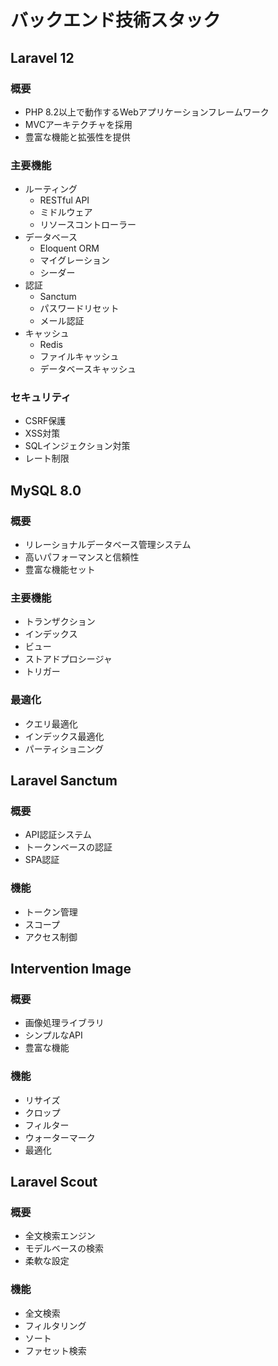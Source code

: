 # バックエンド技術スタック

## Laravel 12

### 概要
- PHP 8.2以上で動作するWebアプリケーションフレームワーク
- MVCアーキテクチャを採用
- 豊富な機能と拡張性を提供

### 主要機能
- ルーティング
  - RESTful API
  - ミドルウェア
  - リソースコントローラー
- データベース
  - Eloquent ORM
  - マイグレーション
  - シーダー
- 認証
  - Sanctum
  - パスワードリセット
  - メール認証
- キャッシュ
  - Redis
  - ファイルキャッシュ
  - データベースキャッシュ

### セキュリティ
- CSRF保護
- XSS対策
- SQLインジェクション対策
- レート制限

## MySQL 8.0

### 概要
- リレーショナルデータベース管理システム
- 高いパフォーマンスと信頼性
- 豊富な機能セット

### 主要機能
- トランザクション
- インデックス
- ビュー
- ストアドプロシージャ
- トリガー

### 最適化
- クエリ最適化
- インデックス最適化
- パーティショニング

## Laravel Sanctum

### 概要
- API認証システム
- トークンベースの認証
- SPA認証

### 機能
- トークン管理
- スコープ
- アクセス制御

## Intervention Image

### 概要
- 画像処理ライブラリ
- シンプルなAPI
- 豊富な機能

### 機能
- リサイズ
- クロップ
- フィルター
- ウォーターマーク
- 最適化

## Laravel Scout

### 概要
- 全文検索エンジン
- モデルベースの検索
- 柔軟な設定

### 機能
- 全文検索
- フィルタリング
- ソート
- ファセット検索 
